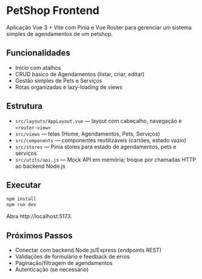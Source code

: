 # PetShop Frontend

Aplicação Vue 3 + Vite com Pinia e Vue Router para gerenciar um sistema simples de agendamentos de um petshop.

## Funcionalidades

- Início com atalhos
- CRUD básico de Agendamentos (listar, criar, editar)
- Gestão simples de Pets e Serviços
- Rotas organizadas e lazy-loading de views

## Estrutura

- `src/layouts/AppLayout.vue` — layout com cabeçalho, navegação e `<router-view>`
- `src/views` — telas (Home, Agendamentos, Pets, Serviços)
- `src/components` — componentes reutilizáveis (cartões, estado vazio)
- `src/stores` — Pinia stores para estado de agendamentos, pets e serviços
- `src/utils/api.js` — Mock API em memória; troque por chamadas HTTP ao backend Node.js

## Executar

```sh
npm install
npm run dev
```

Abra http://localhost:5173.

## Próximos Passos

- Conectar com backend Node.js/Express (endpoints REST)
- Validações de formulário e feedback de erros
- Paginação/filtragem de agendamentos
- Autenticação (se necessário)
